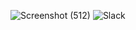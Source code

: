 ![Screenshot (512)](https://github.com/user-attachments/assets/7e316481-caac-4f56-822c-c6959b6cb7fc)
![Slack](https://github.com/user-attachments/assets/f2b4be46-7f36-45c1-b8bb-d8603174ced6)
